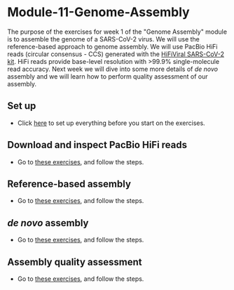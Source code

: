 # Module-11-Genome-Assembly

The purpose of the exercises for week 1 of the "Genome Assembly" module is to assemble the genome of a SARS-CoV-2 virus. We will use the reference-based approach to genome assembly. We will use PacBio HiFi reads (circular consensus - CCS) generated with the [HiFiViral SARS-CoV-2 kit](https://www.pacb.com/research-focus/microbiology/public-health/covid-19-sequencing-tools-and-resources/). HiFi reads provide base-level resolution with >99.9% single-molecule read accuracy. Next week we will dive into some more details of _de novo_ assembly and we will learn how to perform quality assessment of our assembly. 

## Set up
* Click [here](00-Setup.md) to set up everything before you start on the exercises.

## Download and inspect PacBio HiFi reads  

* Go to [these exercises](01-Get_fastq_files.md), and follow the steps. 

## Reference-based assembly

* Go to [these exercises](02-Reference-assembly.md), and follow the steps.

## _de novo_ assembly

* Go to [these exercises](03-de-novo-assembly.md), and follow the steps.

## Assembly quality assessment
* Go to [these exercises](04-Assembly-quality.md), and follow the steps.
